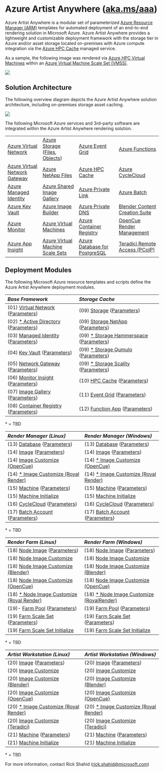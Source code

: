 # Azure Artist Anywhere ([aka.ms/aaa](https://aka.ms/aaa))

Azure Artist Anywhere is a modular set of parameterized [Azure Resource Manager (ARM)](https://docs.microsoft.com/azure/azure-resource-manager/management/overview) templates for automated deployment of an end-to-end rendering solution in Microsoft Azure. Azure Artist Anywhere provides a lightweight and customizable deployment framework with the storage tier in Azure and/or asset storage located on-premises with Azure compute integration via the [Azure HPC Cache](https://docs.microsoft.com/en-us/azure/hpc-cache/hpc-cache-overview) managed service.

As a sample, the following image was rendered via [Azure HPC Virtual Machines](https://docs.microsoft.com/en-us/azure/virtual-machines/sizes-hpc) within an [Azure Virtual Machine Scale Set (VMSS)](https://docs.microsoft.com/azure/virtual-machine-scale-sets/overview).

![](https://bit.blob.core.windows.net/doc/AzureArtistAnywhere/SuspensionBridge.jpg)

## Solution Architecture

The following overview diagram depicts the Azure Artist Anywhere solution architecture, including on-premises storage asset caching.

![](https://bit.blob.core.windows.net/doc/AzureArtistAnywhere/SolutionArchitecture.png)

The following Microsoft Azure services and 3rd-party software are integrated within the Azure Artist Anywhere rendering solution.

<table>
    <tr>
        <td>
            <a href="https://docs.microsoft.com/azure/virtual-network/virtual-networks-overview" target="_blank">Azure Virtual Network</a>
        </td>
        <td>
            <a href="https://docs.microsoft.com/azure/storage" target="_blank">Azure Storage</a>
            (<a href="https://docs.microsoft.com/azure/storage/files/storage-files-introduction" target="_blank">Files</a>,
            <a href="https://docs.microsoft.com/azure/storage/blobs/storage-blobs-overview" target="_blank">Objects</a>)
        </td>
        <td>
            <a href="https://docs.microsoft.com/azure/event-grid/overview" target="_blank">Azure Event Grid</a>
        </td>
        <td>
            <a href="https://docs.microsoft.com/azure/azure-functions/functions-overview" target="_blank">Azure Functions</a>
        </td>
    </tr>
    <tr>
        <td>
            <a href="https://docs.microsoft.com/azure/vpn-gateway/vpn-gateway-about-vpngateways" target="_blank">Azure Virtual Network Gateway</a>
        </td>
        <td>
            <a href="https://docs.microsoft.com/azure/azure-netapp-files/azure-netapp-files-introduction" target="_blank">Azure NetApp Files</a>
        </td>
        <td>
            <a href="https://docs.microsoft.com/azure/hpc-cache/hpc-cache-overview" target="_blank">Azure HPC Cache</a>
        </td>
        <td>
            <a href="https://docs.microsoft.com/azure/cyclecloud/overview" target="_blank">Azure CycleCloud</a>
        </td>
    </tr>
    <tr>
        <td>
            <a href="https://docs.microsoft.com/azure/active-directory/managed-identities-azure-resources/overview" target="_blank">Azure Managed Identity</a>
        </td>
        <td>
            <a href="https://docs.microsoft.com/azure/virtual-machines/linux/shared-image-galleries" target="_blank">Azure Shared Image Gallery</a>
        </td>
        <td>
            <a href="https://docs.microsoft.com/azure/private-link/private-link-overview" target="_blank">Azure Private Link</a>
        </td>
        <td>
            <a href="https://docs.microsoft.com/azure/batch/batch-technical-overview" target="_blank">Azure Batch</a>
        </td>
    </tr>
    <tr>
        <td>
            <a href="https://docs.microsoft.com/azure/key-vault/key-vault-overview" target="_blank">Azure Key Vault</a>
        </td>
        <td>
            <a href="https://docs.microsoft.com/azure/virtual-machines/linux/image-builder-overview" target="_blank">Azure Image Builder</a>
        </td>
        <td>
            <a href="https://docs.microsoft.com/azure/dns/private-dns-overview" target="_blank">Azure Private DNS</a>
        </td>
        <td>
            <a href="https://www.blender.org/" target="_blank">Blender Content Creation Suite</a>
        </td>
    </tr>
    <tr>
        <td>
            <a href="https://docs.microsoft.com/azure/azure-monitor/overview" target="_blank">Azure Monitor</a>
        </td>
        <td>
            <a href="https://docs.microsoft.com/azure/virtual-machines/linux/overview" target="_blank">Azure Virtual Machines</a>
        </td>
        <td>
            <a href="https://docs.microsoft.com/azure/container-registry/container-registry-intro" target="_blank">Azure Container Registry</a>
        </td>
        <td>
            <a href="https://www.opencue.io/" target="_blank">OpenCue Render Management</a>
        </td>
    </tr>
    <tr>
        <td>
            <a href="https://docs.microsoft.com/en-us/azure/azure-monitor/app/app-insights-overview" target="_blank">Azure App Insight</a>
        </td>
        <td>
            <a href="https://docs.microsoft.com/azure/virtual-machine-scale-sets/overview" target="_blank">Azure Virtual Machine Scale Sets</a>
        </td>
        <td>
            <a href="https://docs.microsoft.com/azure/postgresql/overview" target="_blank">Azure Database for PostgreSQL</a>
        </td>
        <td>
            <a href="https://docs.teradici.com/find/product/cloud-access-software" target="_blank">Teradici Remote Access (PCoIP)</a>
        </td>
    </tr>
</table>

## Deployment Modules

The following Microsoft Azure resource templates and scripts define the Azure Artist Anywhere deployment modules.

| *Base Framework* | *Storage Cache* |
| :--------------- | :-------------- |
| (01) [Virtual Network](BaseFramework/01-VirtualNetwork.json) ([Parameters](BaseFramework/01-VirtualNetwork.Parameters.json)) | (09) [Storage](StorageCache/09-Storage.json) ([Parameters](StorageCache/09-Storage.Parameters.json)) |
| (02) [* Active Directory](BaseFramework/02-ActiveDirectory.json) ([Parameters](BaseFramework/02-ActiveDirectory.Parameters.json)) | (09) [Storage NetApp](StorageCache/09-Storage.NetApp.json) ([Parameters](StorageCache/09-Storage.NetApp.Parameters.json)) |
| (03) [Managed Identity](BaseFramework/03-ManagedIdentity.json) ([Parameters](BaseFramework/03-ManagedIdentity.Parameters.json)) | (09) [* Storage Hammerspace](StorageCache/09-Storage.Hammerspace.json) ([Parameters](StorageCache/09-Storage.Hammerspace.Parameters.json)) |
| (04) [Key Vault](BaseFramework/04-KeyVault.json) ([Parameters](BaseFramework/04-KeyVault.Parameters.json)) | (09) [* Storage Qumulo](StorageCache/09-Storage.Qumulo.json) ([Parameters](StorageCache/09-Storage.Qumulo.Parameters.json)) |
| (05) [Network Gateway](BaseFramework/05-NetworkGateway.json) ([Parameters](BaseFramework/05-NetworkGateway.Parameters.json)) | (09) [* Storage Scality](StorageCache/09-Storage.Scality.json) ([Parameters](StorageCache/09-Storage.Scality.Parameters.json)) |
| (06) [Monitor Insight](BaseFramework/06-MonitorInsight.json) ([Parameters](BaseFramework/06-MonitorInsight.Parameters.json)) | (10) [HPC Cache](StorageCache/10-HPCCache.json) ([Parameters](StorageCache/10-HPCCache.Parameters.json)) |
| (07) [Image Gallery](BaseFramework/07-ImageGallery.json) ([Parameters](BaseFramework/07-ImageGallery.Parameters.json)) | (11) [Event Grid](StorageCache/11-EventGrid.json) ([Parameters](StorageCache/11-EventGrid.Parameters.json)) |
| (08) [Container Registry](BaseFramework/08-ContainerRegistry.json) ([Parameters](BaseFramework/08-ContainerRegistry.Parameters.json)) | (12) [Function App](StorageCache/12-FunctionApp.json) ([Parameters](StorageCache/12-FunctionApp.Parameters.json)) |

\* = TBD

| *Render Manager (Linux)* | *Render Manager (Windows)* |
| :----------------------- | :------------------------- |
| (13) [Database](RenderManager/13-Database.json) ([Parameters](RenderManager/13-Database.Parameters.json)) | (13) [Database](RenderManager/13-Database.json) ([Parameters](RenderManager/13-Database.Parameters.json)) |
| (14) [Image](RenderManager/14-Image.json) ([Parameters](RenderManager/14-Image.Parameters.json)) | (14) [Image](RenderManager/14-Image.json) ([Parameters](RenderManager/14-Image.Parameters.json)) |
| (14) [Image Customize (OpenCue)](RenderManager/Linux/14-Image.OpenCue.sh) | (14) [* Image Customize (OpenCue)](RenderManager/Windows/14-Image.OpenCue.ps1) |
| (14) [* Image Customize (Royal Render)](RenderManager/Linux/14-Image.RoyalRender.sh) | (14) [* Image Customize (Royal Render)](RenderManager/Windows/14-Image.RoyalRender.ps1) |
| (15) [Machine](RenderManager/15-Machine.json) ([Parameters](RenderManager/15-Machine.Parameters.json)) | (15) [Machine](RenderManager/15-Machine.json) ([Parameters](RenderManager/15-Machine.Parameters.json)) |
| (15) [Machine Initialize](RenderManager/Linux/15-Machine.sh) | (15) [Machine Initialize](RenderManager/Windows/15-Machine.ps1) |
| (16) [CycleCloud](RenderManager/16-CycleCloud.json) ([Parameters](RenderManager/16-CycleCloud.Parameters.json)) | (16) [CycleCloud](RenderManager/16-CycleCloud.json) ([Parameters](RenderManager/16-CycleCloud.Parameters.json)) |
| (17) [Batch Account](RenderManager/17-BatchAccount.json) ([Parameters](RenderManager/17-BatchAccount.Parameters.json)) | (17) [Batch Account](RenderManager/17-BatchAccount.json) ([Parameters](RenderManager/17-BatchAccount.Parameters.json)) |

\* = TBD

| *Render Farm (Linux)* | *Render Farm (Windows)* |
| :-------------------- | :---------------------- |
| (18) [Node Image](RenderFarm/18-Node.Image.json) ([Parameters](RenderFarm/18-Node.Image.Parameters.json)) | (18) [Node Image](RenderFarm/18-Node.Image.json) ([Parameters](RenderFarm/18-Node.Image.Parameters.json)) |
| (18) [Node Image Customize](RenderFarm/Linux/18-Node.Image.sh) | (18) [Node Image Customize](RenderFarm/Windows/18-Node.Image.ps1) |
| (18) [Node Image Customize (Blender)](RenderFarm/Linux/18-Node.Image.Blender.sh) | (18) [Node Image Customize (Blender)](RenderFarm/Windows/18-Node.Image.Blender.ps1) |
| (18) [Node Image Customize (OpenCue)](RenderFarm/Linux/18-Node.Image.OpenCue.sh) | (18) [Node Image Customize (OpenCue)](RenderFarm/Windows/18-Node.Image.OpenCue.ps1) |
| (18) [* Node Image Customize (Royal Render)](RenderFarm/Linux/18-Node.Image.RoyalRender.sh) | (18) [* Node Image Customize (RoyalRender)](RenderFarm/Windows/18-Node.Image.RoyalRender.ps1) |
| (19)- [Farm Pool](RenderFarm/19-Farm.Pool.json) ([Parameters](RenderFarm/19-Farm.Pool.Parameters.json)) | (19) [Farm Pool](RenderFarm/19-Farm.Pool.json) ([Parameters](RenderFarm/19-Farm.Pool.Parameters.json)) |
| (19) [Farm Scale Set](RenderFarm/19-Farm.ScaleSet.json) ([Parameters](RenderFarm/19-Farm.ScaleSet.Parameters.json)) | (19) [Farm Scale Set](RenderFarm/19-Farm.ScaleSet.json) ([Parameters](RenderFarm/19-Farm.ScaleSet.Parameters.json)) |
| (19) [Farm Scale Set Initialize](RenderFarm/Linux/19-Farm.ScaleSet.sh) | (19) [Farm Scale Set Initialize](RenderFarm/Windows/19-Farm.ScaleSet.ps1) |

\* = TBD

| *Artist Workstation (Linux)* | *Artist Workstation (Windows)* |
| :--------------------------- | :----------------------------- |
| (20) [Image](ArtistWorkstation/20-Image.json) ([Parameters](ArtistWorkstation/20-Image.Parameters.json)) | (20) [Image](ArtistWorkstation/20-Image.json) ([Parameters](ArtistWorkstation/20-Image.Parameters.json)) |
(20) [Image Customize](ArtistWorkstation/Linux/20-Image.sh) | (20) [Image Customize](ArtistWorkstation/Windows/20-Image.ps1) |
(20) [Image Customize (Blender)](RenderFarm/Linux/18-Node.Image.Blender.sh) | (20) [Image Customize (Blender)](RenderFarm/Windows/18-Node.Image.Blender.ps1) |
(20) [Image Customize (OpenCue)](ArtistWorkstation/Linux/20-Image.OpenCue.sh) | (20) [Image Customize (OpenCue)](ArtistWorkstation/Windows/20-Image.OpenCue.ps1) |
(20) [* Image Customize (Royal Render)](ArtistWorkstation/Linux/20-Image.RoyalRender.sh) | (20) [* Image Customize (Royal Render)](ArtistWorkstation/Windows/20-Image.RoyalRender.ps1) |
(20) [Image Customize (Teradici)](ArtistWorkstation/Linux/20-Image.Teradici.sh) | (20) [Image Customize (Teradici)](ArtistWorkstation/Windows/20-Image.Teradici.ps1) |
(21) [Machine](ArtistWorkstation/21-Machine.json) ([Parameters](ArtistWorkstation/21-Machine.Parameters.json)) | (21) [Machine](ArtistWorkstation/21-Machine.json) ([Parameters](ArtistWorkstation/21-Machine.Parameters.json)) |
(21) [Machine Initialize](ArtistWorkstation/Linux/21-Machine.sh) | (21) [Machine Initialize](ArtistWorkstation/Windows/21-Machine.ps1) |

\* = TBD

For more information, contact Rick Shahid (rick.shahid@microsoft.com)
